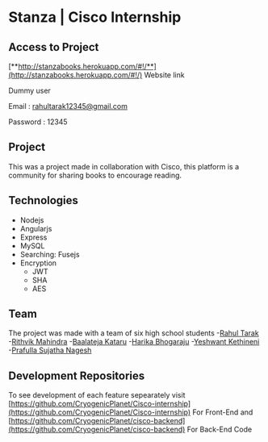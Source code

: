 # Stanza | Cisco Internship

## Access to Project

[**http://stanzabooks.herokuapp.com/#!/**](http://stanzabooks.herokuapp.com/#!/) Website link

Dummy user

Email : rahultarak12345@gmail.com

Password : 12345


## Project
This was a project made in collaboration with Cisco, this platform is a community for sharing books to encourage reading.

## Technologies 
- Nodejs
- Angularjs
- Express
- MySQL
- Searching: Fusejs
- Encryption
  - JWT
  - SHA
  - AES


## Team
The project was made with a team of six high school students 
-[Rahul Tarak]( https://github.com/CryogenicPlanet)
-[Rithvik Mahindra](https://github.com/Nexus987)
-[Baalateja Kataru](https://github.com/BK-Modding)
-[Harika Bhogaraju](https://github.com/HarikaBhogaraju)
-[Yeshwant Kethineni](https://github.com/YeshYyyK) 
-[Prafulla Sujatha Nagesh](https://github.com/popxxisjustaflower) 



## Development Repositories

To see development of each feature sepearately visit [https://github.com/CryogenicPlanet/Cisco-internship](https://github.com/CryogenicPlanet/Cisco-internship) For Front-End and [https://github.com/CryogenicPlanet/cisco-backend](https://github.com/CryogenicPlanet/cisco-backend) For Back-End Code
